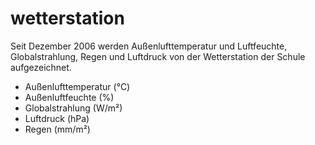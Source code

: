 # wetterstation

Seit Dezember 2006 werden Außenlufttemperatur und Luftfeuchte, Globalstrahlung, Regen und Luftdruck von der Wetterstation der Schule aufgezeichnet.

- Außenlufttemperatur  (°C)
- Außenluftfeuchte     (%)
- Globalstrahlung      (W/m²)
- Luftdruck            (hPa)
- Regen                (mm/m²) 
